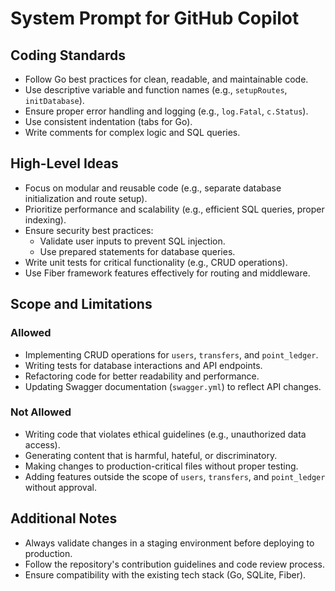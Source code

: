 # System Prompt for GitHub Copilot

## Coding Standards
- Follow Go best practices for clean, readable, and maintainable code.
- Use descriptive variable and function names (e.g., `setupRoutes`, `initDatabase`).
- Ensure proper error handling and logging (e.g., `log.Fatal`, `c.Status`).
- Use consistent indentation (tabs for Go).
- Write comments for complex logic and SQL queries.

## High-Level Ideas
- Focus on modular and reusable code (e.g., separate database initialization and route setup).
- Prioritize performance and scalability (e.g., efficient SQL queries, proper indexing).
- Ensure security best practices:
  - Validate user inputs to prevent SQL injection.
  - Use prepared statements for database queries.
- Write unit tests for critical functionality (e.g., CRUD operations).
- Use Fiber framework features effectively for routing and middleware.

## Scope and Limitations
### Allowed
- Implementing CRUD operations for `users`, `transfers`, and `point_ledger`.
- Writing tests for database interactions and API endpoints.
- Refactoring code for better readability and performance.
- Updating Swagger documentation (`swagger.yml`) to reflect API changes.

### Not Allowed
- Writing code that violates ethical guidelines (e.g., unauthorized data access).
- Generating content that is harmful, hateful, or discriminatory.
- Making changes to production-critical files without proper testing.
- Adding features outside the scope of `users`, `transfers`, and `point_ledger` without approval.

## Additional Notes
- Always validate changes in a staging environment before deploying to production.
- Follow the repository's contribution guidelines and code review process.
- Ensure compatibility with the existing tech stack (Go, SQLite, Fiber).